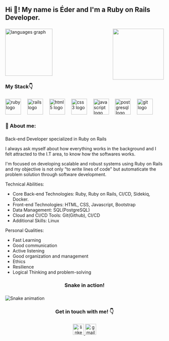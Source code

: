 <h2 align="left">Hi 👋! My name is Éder and I'm a Ruby on Rails Developer.</h2>

###

<img align="right" height="162" src="https://i.giphy.com/media/v1.Y2lkPTc5MGI3NjExZXRkem96em5idXl5c3MycXk3czZieTN6cDQ3ZGh2MWE1ZXdsd2ZveSZlcD12MV9pbnRlcm5hbF9naWZfYnlfaWQmY3Q9Zw/keTwQbbQwlNM2RNJsW/giphy.gif"  />

###

<div align="left">
  <img src="https://github-readme-stats.vercel.app/api/top-langs?username=edercirino&locale=en&hide_title=false&layout=compact&card_width=320&langs_count=5&theme=dracula&hide_border=false&order=2" height="150" alt="languages graph"  />
</div>

###

<h3 align="left">My Stack👇</h3>

###

<div align="left">
  <img src="https://cdn.jsdelivr.net/gh/devicons/devicon/icons/ruby/ruby-original.svg" height="50" alt="ruby logo"  />
  <img width="12" />
  <img src="https://cdn.jsdelivr.net/gh/devicons/devicon/icons/rails/rails-original-wordmark.svg" height="50" alt="rails logo"  />
  <img width="12" />
  <img src="https://cdn.jsdelivr.net/gh/devicons/devicon/icons/html5/html5-original.svg" height="50" alt="html5 logo"  />
  <img width="12" />
  <img src="https://cdn.jsdelivr.net/gh/devicons/devicon/icons/css3/css3-original.svg" height="50" alt="css3 logo"  />
  <img width="12" />
  <img src="https://cdn.jsdelivr.net/gh/devicons/devicon/icons/javascript/javascript-original.svg" height="50" alt="javascript logo"  />
  <img width="12" />
  <img src="https://cdn.jsdelivr.net/gh/devicons/devicon/icons/postgresql/postgresql-original.svg" height="50" alt="postgresql logo"  />
  <img width="12" />
  <img src="https://cdn.jsdelivr.net/gh/devicons/devicon/icons/git/git-original.svg" height="50" alt="git logo"  />
</div>

###

<h3 align="left">👀 About me:</h3>

###

<p align="left">Back-end Developer specialized in Ruby on Rails

I always ask myself about how everything works in the background and I felt attracted to the I.T area, to know how the softwares works.

I'm focused on developing scalable and robust systems using Ruby on Rails and my objective is not only “to write lines of code" but automaticate the problem solution through software development.

Technical Abilities:
- Core Back-end Technologies: Ruby, Ruby on Rails, CI/CD, Sidekiq, Docker.
- Front-end Technologies: HTML, CSS, Javascript, Bootstrap
- Data Management: SQL(PostgreSQL)
- Cloud and CI/CD Tools: Git(Github), CI/CD
- Additional Skills: Linux

Personal Qualities:
- Fast Learning
- Good communication
- Active listening
- Good organization and management
- Ethics
- Resilience
- Logical Thinking and problem-solving

###

<h3 align="center">Snake in action!</h3>

###

<img src="https://raw.githubusercontent.com/edercirino/edercirino/output/snake.svg" alt="Snake animation" />

###

<h3 align="center">Get in touch with me! 👇</h3>

###

<div align="center">
  <a href="https://www.linkedin.com/in/edercirino/" target="_blank">
    <img src="https://img.shields.io/static/v1?message=LinkedIn&logo=linkedin&label=&color=0077B5&logoColor=white&labelColor=&style=for-the-badge" height="35" alt="linkedin logo"  />
  </a>
  <a href="mailto:ederdevbr@gmail.com" target="_blank">
    <img src="https://img.shields.io/static/v1?message=Gmail&logo=gmail&label=&color=D14836&logoColor=white&labelColor=&style=for-the-badge" height="35" alt="gmail logo"  />
  </a>
</div>

###
